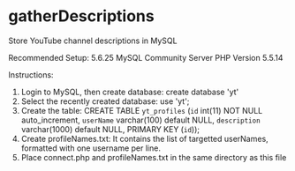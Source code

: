 # gatherDescriptions
Store YouTube channel descriptions in MySQL

Recommended Setup:
5.6.25 MySQL Community Server
PHP Version 5.5.14

Instructions:

1. Login to MySQL, then create database:
   create database 'yt'
2. Select the recently created database:
   use 'yt';
3. Create the table:
   CREATE TABLE `yt_profiles` (`id` int(11) NOT NULL auto_increment,
       `userName` varchar(100) default NULL,
       `description` varchar(1000) default NULL,
       PRIMARY KEY  (`id`));
4. Create profileNames.txt: It contains the list of targetted userNames, formatted with one username per line.
5. Place connect.php and profileNames.txt in the same directory as this file
